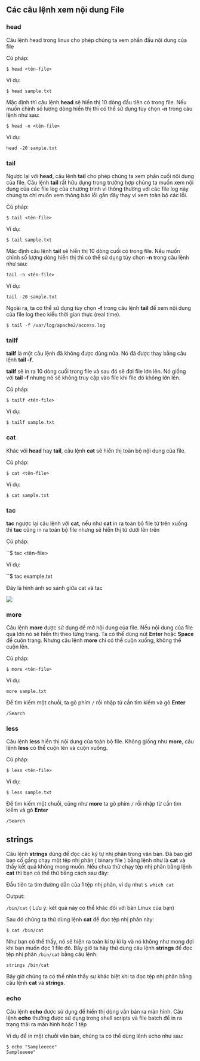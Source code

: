 ## Các câu lệnh xem nội dung File

### head

Câu lệnh head trong linux cho phép chúng ta xem phần đầu nội dung của file

Cú pháp:

``$ head <tên-file>``

Ví dụ:

``$ head sample.txt``

Mặc định thì câu lệnh **head** sẽ hiển thị 10 dòng đầu tiên có trong file. Nếu muốn chỉnh số lượng dòng hiển thị thì có thể sử dụng tùy chọn **-n** trong câu lệnh như sau:

``$ head -n <tên-file>``

Ví dụ:

`` head -20 sample.txt ``

### tail

Ngược lại với **head**, câu lệnh **tail** cho phép chúng ta xem phần cuối nội dung của file. Câu lệnh **tail** rất hữu dụng trong trường hợp chúng ta muốn xem nội dung của các file log của chương trình vì thông thường với các file log này chúng ta chỉ muốn xem thông báo lỗi gần đây thay vì xem toàn bộ các lỗi.

Cú pháp:

``$ tail <tên-file>``

Ví dụ: 

``$ tail sample.txt``

Mặc định câu lệnh **tail** sẽ hiển thị 10 dòng cuối có trong file. Nếu muốn chỉnh số lượng dòng hiển thị thì có thể sử dụng tùy chọn **-n** trong câu lệnh như sau:

``tail -n <tên-file>``

Ví dụ: 

``tail -20 sample.txt``

Ngoài ra, ta có thể sử dụng tùy chọn **-f** trong câu lệnh **tail** để xem nội dung của file log theo kiểu thời gian thực (real time).

``$ tail -f /var/log/apache2/access.log``

### tailf

**tailf** là một câu lệnh đã không được dùng nữa. Nó đã được thay bằng câu lệnh **tail -f**.

**tailf** sẽ in ra 10 dòng cuối trong file và sau đó sẽ đợi file lớn lên. Nó giống với **tail -f** nhưng nó sẽ không truy cập vào file khi file đó không lớn lên.

Cú pháp:

``$ tailf <tên-file>``

Ví dụ:

``$ tailf sample.txt``

### cat

Khác với **head** hay **tail**, câu lệnh **cat** sẽ hiển thị toàn bộ nội dung của file.

Cú pháp:

``$ cat <tên-file>``

Ví dụ:

``$ cat sample.txt``

### tac

**tac** ngược lại câu lệnh với **cat**, nếu như **cat** in ra toàn bộ file từ trên xuống thì **tac** cũng in ra toàn bộ file nhưng sẽ hiển thị từ dưới lên trên

Cú pháp:

``$ tac <tên-file>

Ví dụ:

``$ tac example.txt

Đây là hình ảnh so sánh giữa cat và tac

<img src="https://github.com/vinhvt2704/Images/blob/master/tac-basic-usage.png">

### more 

Câu lệnh **more** được sử dụng để mở nội dung của file. Nếu nội dung của file quá lớn nó sẽ hiển thị theo từng trang. Ta có thể dùng nút **Enter** hoặc **Space** để cuộn trang. Nhưng câu lệnh **more** chỉ có thể cuộn xuống, không thể cuộn lên.

Cú pháp:

``$ more <tên-file>``

Ví dụ:

``more sample.txt``

Để tìm kiếm một chuỗi, ta gõ phím ``/`` rồi nhập từ cần tìm kiếm và gõ **Enter**

``/Search``

### less

Câu lệnh **less** hiển thị nội dung của toàn bộ file. Không giống như **more**, câu lệnh **less** có thể cuộn lên và cuộn xuống.

Cú pháp:

``$ less <tên-file>``

Ví dụ:

``$ less sample.txt``

Để tìm kiếm một chuỗi, cũng như **more** ta gõ phím ``/`` rồi nhập từ cần tìm kiếm và gõ **Enter**

``/Search``

## strings

Câu lệnh **strings** dùng để đọc các ký tự nhị phân trong văn bản. Đã bao giờ bạn cố gắng chạy một tệp nhị phân ( binary file ) bằng lệnh như là **cat** và thấy kết quả không mong muốn. Nếu chưa thử chạy tệp nhị phân bằng lệnh **cat** thì bạn có thể thử bằng cách sau đây:

Đầu tiên ta tìm đường dẫn của 1 tệp nhị phân, ví dụ như:
``$ which cat``

Output:

``/bin/cat`` ( Lưu ý: kết quả này có thể khác đối với bản Linux của bạn)

Sau đó chúng ta thử dùng lệnh **cat** để đọc tệp nhị phân này:

``$ cat /bin/cat``

Như bạn có thể thấy, nó sẽ hiện ra toàn kí tự kì lạ và nó không như mong đợi khi bạn muốn đọc 1 file đó. Bây giờ ta hãy thử dùng câu lệnh **strings** để đọc tệp nhị phân ``/bin/cat`` bằng câu lệnh:

``strings /bin/cat``

Bây giờ chúng ta có thể nhìn thấy sự khác biệt khi ta đọc tệp nhị phân bằng câu lệnh **cat** và **strings**.

### echo

Câu lệnh **echo** được sử dụng để hiển thị dòng văn bản ra màn hình. Câu lệnh **echo** thường được sử dụng trong shell scripts và file batch để in ra trạng thái ra màn hình hoặc 1 tệp

Ví dụ để in một chuỗi văn bản, chúng ta có thể dùng lênh echo như sau:

```
$ echo "Sampleeeee"
Sampleeeee"
```
